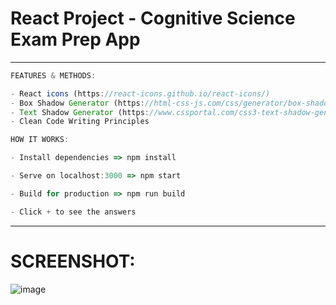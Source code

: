 # React Project - Cognitive Science Exam Prep App

<hr>

```ts
FEATURES & METHODS:

- React icons (https://react-icons.github.io/react-icons/) 
- Box Shadow Generator (https://html-css-js.com/css/generator/box-shadow/)
- Text Shadow Generator (https://www.cssportal.com/css3-text-shadow-generator/)
- Clean Code Writing Principles
```

```ts
HOW IT WORKS:

- Install dependencies => npm install

- Serve on localhost:3000 => npm start

- Build for production => npm run build

- Click + to see the answers
```

<hr>

# SCREENSHOT:
![image](https://user-images.githubusercontent.com/90147636/189540316-331b0bb1-89fb-46f3-bb95-bf8616f5639c.png)


